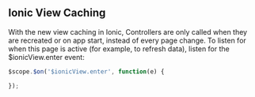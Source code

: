 Ionic View Caching
------------------

With the new view caching in Ionic, Controllers are only called
when they are recreated or on app start, instead of every page change.
To listen for when this page is active (for example, to refresh data),
listen for the $ionicView.enter event:

```js
$scope.$on('$ionicView.enter', function(e) {

});
```